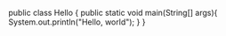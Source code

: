 public class Hello {
public static void main(String[] args){
System.out.println("Hello, world");
}
}
